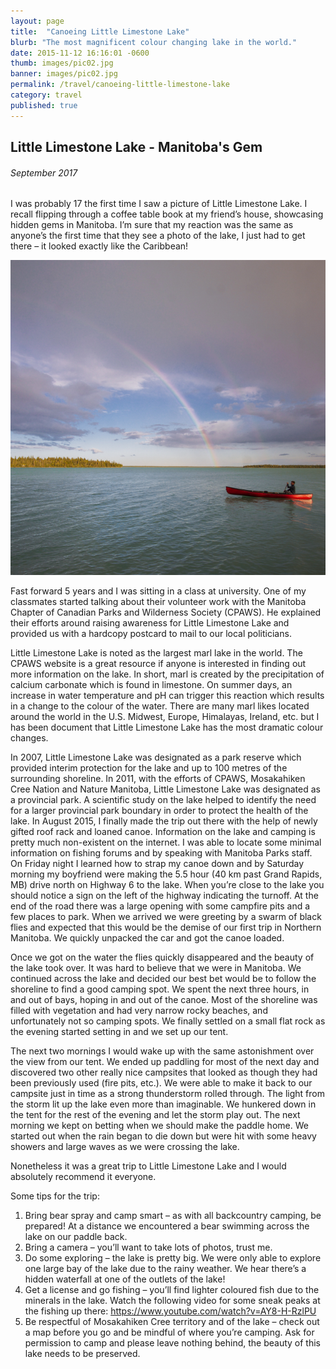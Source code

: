```yaml
---
layout: page
title:  "Canoeing Little Limestone Lake"
blurb: "The most magnificent colour changing lake in the world."
date: 2015-11-12 16:16:01 -0600
thumb: images/pic02.jpg
banner: images/pic02.jpg
permalink: /travel/canoeing-little-limestone-lake
category: travel
published: true
---
```


## Little Limestone Lake - Manitoba's Gem

###### September 2017

I was probably 17 the first time I saw a picture of Little Limestone Lake. I recall flipping through a coffee table book at my friend’s house, showcasing hidden gems in Manitoba. I’m sure that my reaction was the same as anyone’s the first time that they see a photo of the lake, I just had to get there – it looked exactly like the Caribbean!

![Little Limestone Lake](/images/lll/LLL01.jpg)

Fast forward 5 years and I was sitting in a class at university. One of my classmates started talking about their volunteer work with the Manitoba Chapter of Canadian Parks and Wilderness Society (CPAWS). He explained their efforts around raising awareness for Little Limestone Lake and provided us with a hardcopy postcard to mail to our local politicians.

Little Limestone Lake is noted as the largest marl lake in the world. The CPAWS website is a great resource if anyone is interested in finding out more information on the lake. In short, marl is created by the precipitation of calcium carbonate which is found in limestone. On summer days, an increase in water temperature and pH can trigger this reaction which results in a change to the colour of the water. There are many marl likes located around the world in the U.S. Midwest, Europe, Himalayas, Ireland, etc. but I has been document that Little Limestone Lake has the most dramatic colour changes.

In 2007, Little Limestone Lake was designated as a park reserve which provided interim protection for the lake and up to 100 metres of the surrounding shoreline. In 2011, with the efforts of CPAWS, Mosakahiken Cree Nation and Nature Manitoba, Little Limestone Lake was designated as a provincial park. A scientific study on the lake helped to identify the need for a larger provincial park boundary in order to protect the health of the lake.
In August 2015, I finally made the trip out there with the help of newly gifted roof rack and loaned canoe. Information on the lake and camping is pretty much non-existent on the internet. I was able to locate some minimal information on fishing forums and by speaking with Manitoba Parks staff. On Friday night I learned how to strap my canoe down and by Saturday morning my boyfriend were making the 5.5 hour (40 km past Grand Rapids, MB) drive north on Highway 6 to the lake. When you’re close to the lake you should notice a sign on the left of the highway indicating the turnoff. At the end of the road there was a large opening with some campfire pits and a few places to park. When we arrived we were greeting by a swarm of black flies and expected that this would be the demise of our first trip in Northern Manitoba. We quickly unpacked the car and got the canoe loaded.

Once we got on the water the flies quickly disappeared and the beauty of the lake took over. It was hard to believe that we were in Manitoba. We continued across the lake and decided our best bet would be to follow the shoreline to find a good camping spot. We spent the next three hours, in and out of bays, hoping in and out of the canoe. Most of the shoreline was filled with vegetation and had very narrow rocky beaches, and unfortunately not so camping spots. We finally settled on a small flat rock as the evening started setting in and we set up our tent.

The next two mornings I would wake up with the same astonishment over the view from our tent. We ended up paddling for most of the next day and discovered two other really nice campsites that looked as though they had been previously used (fire pits, etc.). We were able to make it back to our campsite just in time as a strong thunderstorm rolled through. The light from the storm lit up the lake even more than imaginable. We hunkered down in the tent for the rest of the evening and let the storm play out. The next morning we kept on betting when we should make the paddle home. We started out when the rain began to die down but were hit with some heavy showers and large waves as we were crossing the lake.

Nonetheless it was a great trip to Little Limestone Lake and I would absolutely recommend it everyone.

Some tips for the trip:
1.	Bring bear spray and camp smart – as with all backcountry camping, be prepared! At a distance we encountered a bear swimming across the lake on our paddle back.
2.	Bring a camera – you’ll want to take lots of photos, trust me.
3.	Do some exploring – the lake is pretty big. We were only able to explore one large bay of the lake due to the rainy weather. We hear there’s a hidden waterfall at one of the outlets of the lake!  
4.	Get a license and go fishing – you’ll find lighter coloured fish due to the minerals in the lake. Watch the following video for some sneak peaks at the fishing up there: https://www.youtube.com/watch?v=AY8-H-RzlPU
5.	Be respectful of Mosakahiken Cree territory and of the lake – check out a map before you go and be mindful of where you’re camping. Ask for permission to camp and please leave nothing behind, the beauty of this lake needs to be preserved.
